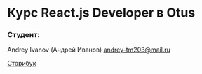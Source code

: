 # Курс React.js Developer в Otus

### Студент:

Andrey Ivanov (Андрей Иванов) andrey-tm203@mail.ru

[Сторибук](https://611d3ed2c70cdd003a72bd84-qxphzzlfep.chromatic.com)
